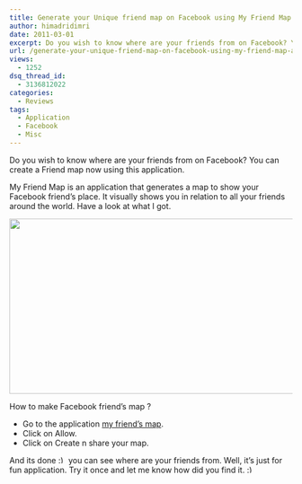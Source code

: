 ```yaml
---
title: Generate your Unique friend map on Facebook using My Friend Map application
author: himadridimri
date: 2011-03-01
excerpt: Do you wish to know where are your friends from on Facebook? You can create a Friend map now using this application.
url: /generate-your-unique-friend-map-on-facebook-using-my-friend-map-application/
views:
  - 1252
dsq_thread_id:
  - 3136812022
categories:
  - Reviews
tags:
  - Application
  - Facebook
  - Misc
---
```

Do you wish to know where are your friends from on Facebook? You can create a Friend map now using this application.

My Friend Map is an application that generates a map to show your Facebook friend&#8217;s place. It visually shows you in relation to all your friends around the world. Have a look at what I got.

[<img class="alignnone size-full wp-image-5980" src="http://cdn.devilsworkshop.org/files/2011/03/Facebook-friends-Map.png" alt="" width="600" height="312" />][1]

How to make Facebook friend&#8217;s map ?

  * Go to the application <a href="http://apps.facebook.com/world_friend_map/?perms=publish_stream,user_location,user_hometown,friends_location,friends_hometown&selected_profiles=557966835&session={%22session_key%22:%222.bieKPM7NXXe53tFDL48jBg__.3600.1299006000-557966835%22,%22uid%22:%22557966835%22,%22expires%22:1299006000,%22secret%22:%22oVgJSXpkCo9_VZBSJcHRvw__%22,%22access_token%22:%22199520393392508|2.bieKPM7NXXe53tFDL48jBg__.3600.1299006000-557966835|aFziKG3MfkoDNw6G9TpcSw2tc4I%22,%22sig%22:%22f67653bceeaf1cd06aeca238cd7ff1af%22}" onclick="_gaq.push(['_trackEvent', 'outbound-article', 'http://apps.facebook.com/world_friend_map/?perms=publish_stream,user_location,user_hometown,friends_location,friends_hometown&selected_profiles=557966835&session={%22session_key%22:%222.bieKPM7NXXe53tFDL48jBg__.3600.1299006000-557966835%22,%22uid%22:%22557966835%22,%22expires%22:1299006000,%22secret%22:%22oVgJSXpkCo9_VZBSJcHRvw__%22,%22access_token%22:%22199520393392508|2.bieKPM7NXXe53tFDL48jBg__.3600.1299006000-557966835|aFziKG3MfkoDNw6G9TpcSw2tc4I%22,%22sig%22:%22f67653bceeaf1cd06aeca238cd7ff1af%22}', 'my friend&#8217;s map']);" >my friend&#8217;s map</a>.
  * Click on Allow.
  * Click on Create n share your map.

And its done <img src="http://devilsworkshop.org/wp-includes/images/smilies/simple-smile.png" alt=":)" class="wp-smiley" style="height: 1em; max-height: 1em;" /> you can see where are your friends from. Well, it&#8217;s just for fun application. Try it once and let me know how did you find it. <img src="http://devilsworkshop.org/wp-includes/images/smilies/simple-smile.png" alt=":)" class="wp-smiley" style="height: 1em; max-height: 1em;" />

 [1]: http://cdn.devilsworkshop.org/files/2011/03/Facebook-friends-Map.png
